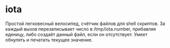 # iota

Простой легковесный велосипед, счётчик файлов для shell скриптов.
За каждый вызов перезаписывает число в /tmp/iota.number, прибавляя еденицу, либо создаёт данный файл, если он отсутствует. Умеет обнулять и печатать текущее значение.
